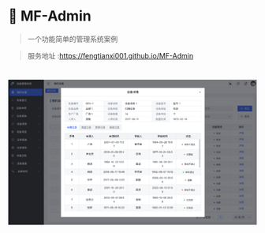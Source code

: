 # 🍪 MF-Admin

> 一个功能简单的管理系统案例

> 服务地址 :https://fengtianxi001.github.io/MF-Admin

<h1>
  <img src="https://github.com/fengtianxi001/MF-Admin/blob/master/screenshots/screenshot01.png?raw=true" title="screenshot">
</h1>
